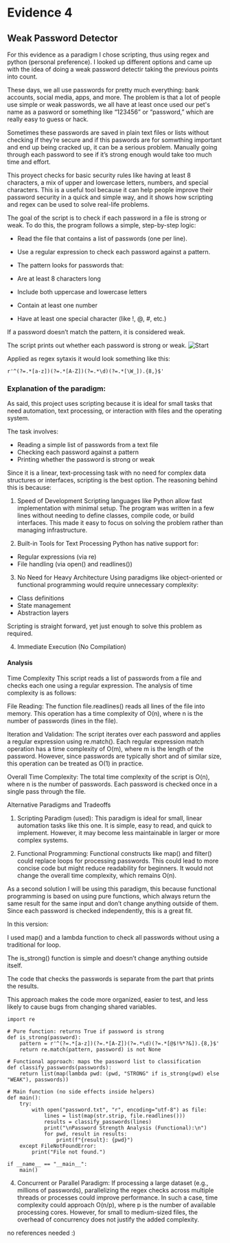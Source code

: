 # Evidence 4
## Weak Password Detector

For this evidence as a paradigm I chose scripting, thus using regex and python (personal preference). I looked up different options and came up with the idea of doing a weak password detectir taking the previous points into count.

These days, we all use passwords for pretty much everything: bank accounts, social media, apps, and more. 
The problem is that a lot of people use simple or weak passwords, we all have at least once used our pet's name as a pasword or something like “123456” or “password,” 
which are really easy to guess or hack. 

Sometimes these passwords are saved in plain text files or lists without checking if they’re secure and if this paswords are for somwthing important and end up being cracked up, it can be a serious problem.
Manually going through each password to see if it’s strong enough would take too much time and effort. 


This proyect checks for basic security rules like having at least 8 characters, a mix of upper and lowercase letters, numbers, and special characters. This is a useful tool because it can help people improve their password security in a quick and simple way, and it shows how scripting and regex can be used to solve real-life problems.

The goal of the script is to check if each password in a file is strong or weak. To do this, the program follows a simple, step-by-step logic:

- Read the file that contains a list of passwords (one per line).

- Use a regular expression to check each password against a pattern.

- The pattern looks for passwords that:

- Are at least 8 characters long

- Include both uppercase and lowercase letters

- Contain at least one number

- Have at least one special character (like !, @, #, etc.)

If a password doesn’t match the pattern, it is considered weak.

The script prints out whether each password is strong or weak.
![Start](https://github.com/user-attachments/assets/db6c8483-ac57-4f2f-84ad-65cf8647af6f)

Applied as regex sytaxis it would look something like this:
```
r'^(?=.*[a-z])(?=.*[A-Z])(?=.*\d)(?=.*[\W_]).{8,}$'
```

### Explanation of the paradigm:

As said, this project uses scripting because it is ideal for small tasks that need automation, text processing, or interaction with files and the operating system.

The task involves:

- Reading a simple list of passwords from a text file
- Checking each password against a pattern
- Printing whether the password is strong or weak

Since it is a linear, text-processing task with no need for complex data structures or interfaces, scripting is the best option. The reasoning behind this is because:

1. Speed of Development
Scripting languages like Python allow fast implementation with minimal setup. The program was written in a few lines without needing to define classes, compile code, or build interfaces. This made it easy to focus on solving the problem rather than managing infrastructure.

2. Built-in Tools for Text Processing
Python has native support for:
- Regular expressions (via re)
- File handling (via open() and readlines())


3. No Need for Heavy Architecture
Using paradigms like object-oriented or functional programming would require unnecessary complexity:

- Class definitions
- State management
- Abstraction layers

Scripting is straight forward, yet just enough to solve this problem as required.

4. Immediate Execution (No Compilation)


#### Analysis
Time Complexity
This script reads a list of passwords from a file and checks each one using a regular expression. The analysis of time complexity is as follows:

File Reading:
The function file.readlines() reads all lines of the file into memory. This operation has a time complexity of O(n), where n is the number of passwords (lines in the file).

Iteration and Validation:
The script iterates over each password and applies a regular expression using re.match(). Each regular expression match operation has a time complexity of O(m), where m is the length of the password. However, since passwords are typically short and of similar size, this operation can be treated as O(1) in practice.

Overall Time Complexity:
The total time complexity of the script is O(n), where n is the number of passwords. Each password is checked once in a single pass through the file.

Alternative Paradigms and Tradeoffs
1. Scripting Paradigm (used):
This paradigm is ideal for small, linear automation tasks like this one. It is simple, easy to read, and quick to implement. However, it may become less maintainable in larger or more complex systems.

2. Functional Programming:
Functional constructs like map() and filter() could replace loops for processing passwords. This could lead to more concise code but might reduce readability for beginners. It would not change the overall time complexity, which remains O(n).

As a second solution I will be using this paradigm, this because functional programming is based on using pure functions, which always return the same result for the same input and don’t change anything outside of them. Since each password is checked independently, this is a great fit.

In this version:

I used map() and a lambda function to check all passwords without using a traditional for loop.

The is_strong() function is simple and doesn’t change anything outside itself.

The code that checks the passwords is separate from the part that prints the results.

This approach makes the code more organized, easier to test, and less likely to cause bugs from changing shared variables.

```
import re

# Pure function: returns True if password is strong
def is_strong(password):
    pattern = r'^(?=.*[a-z])(?=.*[A-Z])(?=.*\d)(?=.*[@$!%*?&]).{8,}$'
    return re.match(pattern, password) is not None

# Functional approach: maps the password list to classification
def classify_passwords(passwords):
    return list(map(lambda pwd: (pwd, "STRONG" if is_strong(pwd) else "WEAK"), passwords))

# Main function (no side effects inside helpers)
def main():
    try:
        with open("password.txt", "r", encoding="utf-8") as file:
            lines = list(map(str.strip, file.readlines()))
            results = classify_passwords(lines)
            print("\nPassword Strength Analysis (Functional):\n")
            for pwd, result in results:
                print(f"{result}: {pwd}")
    except FileNotFoundError:
        print("File not found.")

if __name__ == "__main__":
    main()

```


4. Concurrent or Parallel Paradigm:
If processing a large dataset (e.g., millions of passwords), parallelizing the regex checks across multiple threads or processes could improve performance. In such a case, time complexity could approach O(n/p), where p is the number of available processing cores. However, for small to medium-sized files, the overhead of concurrency does not justify the added complexity.

no references needed :)
